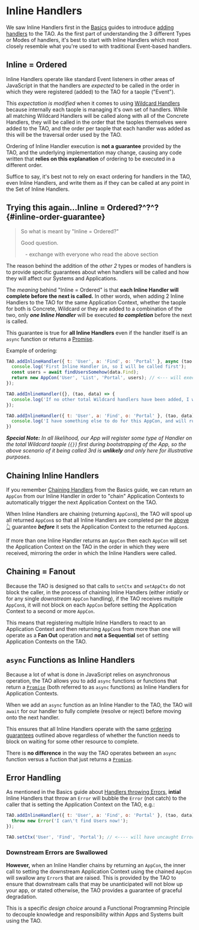 # Inline Handlers

We saw Inline Handlers first in the [Basics](../basics) guides to introduce [adding handlers](../basics/handlers.md)
to the TAO.  As the first part of understanding the 3 different Types or Modes of handlers,
it's best to start with Inline Handlers which most closely resemble what you're used to with
traditional Event-based handlers.

## Inline = Ordered

Inline Handlers operate like standard Event listeners in other areas of JavaScript in that the
handlers are _expected_ to be called in the order in which they were registered (added) to the
TAO for a taople ("Event").

This _expectation is modified_ when it comes to using [Wildcard Handlers](../basics/wildcards.md)
because internally each taople is managing it's own set of handlers.  While all matching
Wildcard Handlers will be called along with all of the Concrete Handlers, they will be called in
the order that the taoples themselves were added to the TAO, and the order per taople that each
handler was added as this will be the traversal order used by the TAO.

Ordering of Inline Handler execution is **not a guarantee** provided by the TAO, and the
underlying implementation may change, causing any code written that **relies on this explanation**
of ordering to be executed in a different order.

Suffice to say, it's best not to rely on exact ordering for handlers in the TAO, even Inline
Handlers, and write them as if they can be called at any point in the Set of Inline Handlers.

## Trying this again…Inline = Ordered?^?^? {#inline-order-guarantee}

> So what is meant by "Inline = Ordered?"
>
> Good question.
>
>    \- exchange with everyone who read the above section

The reason behind the addition of the _other 2_ types or modes of handlers is to provide
specific guarantees about when handlers will be called and how they will affect our
Systems and Applications.

The _meaning_ behind "Inline = Ordered" is that **each Inline Handler will complete before the
next is called.**  In other words, when adding 2 Inline Handlers to the TAO for the same
Application Context, whether the taople for both is Concrete, Wildcard or they are added to
a combination of the two, only _**one Inline Handler**_ will be executed _**to completion**_
before the next is called.

This guarantee is true for **all Inline Handlers** even if the handler itself is an `async`
function or returns a [Promise](https://developer.mozilla.org/en-US/docs/Web/JavaScript/Reference/Global_Objects/Promise).

Example of ordering:

```javascript
TAO.addInlineHandler({ t: 'User', a: 'Find', o: 'Portal' }, async (tao, data) => {
  console.log('First Inline Handler in, so I will be called first');
  const users = await findUsersSomehow(data.Find);
  return new AppCon('User', 'List', 'Portal', users); // <--- will execute before the TAO calls another handler
});

TAO.addInlineHandler({}, (tao, data) => {
  console.log('If no other total Wildcard handlers have been added, I will run third, after all handlers from the previously added taople');
});

TAO.addInlineHandler({ t: 'User', a: 'Find', o: 'Portal' }, (tao, data) => {
  console.log('I have something else to do for this AppCon, and will run second'); // <--- b/c the {User,Find,Portal} taople was added to the TAO first, and this handler added for it second
})
```

_**Special Note:** In all likelihood, our App will register some type of Handler on the total
Wildcard taople (`{}`) first during bootstrapping of the App, so the above scenario of it being
called 3rd is **unlikely** and only here for illustrative purposes._

## Chaining Inline Handlers

If you remember [Chaining Handlers](../basics/chaining.md) from the Basics guide, we can
return an `AppCon` from our Inline Handler in order to "chain" Application Contexts to
automatically trigger the next Application Context on the TAO.

When Inline Handlers are chaining (returning `AppCon`s), the TAO will spool up all returned
`AppCon`s so that all Inline Handlers are completed per the [above :point_up_2:](#inline-order-guarantee)
guarantee _**before**_ it sets the Application Context to the returned `AppCon`s.

If more than one Inline Handler returns an `AppCon` then each `AppCon` will set the Application
Context on the TAO in the order in which they were received, mirroring the order in which
the Inline Handlers were called.

## Chaining = Fanout

Because the TAO is designed so that calls to `setCtx` and `setAppCtx` do not block the caller,
in the process of chaining Inline Handlers (either _intially_ or for any single _downstream_
`AppCon` handling), if the TAO receives multiple `AppCon`s, it will not block on each `AppCon`
before setting the Application Context to a second or more `AppCon`.

This means that registering multiple Inline Handlers to react to an Application Context and then
returning `AppCon`s from more than one will operate as a **Fan Out** operation and **not a
Sequential** set of setting Application Contexts on the TAO.

## `async` Functions as Inline Handlers

Because a lot of what is done in JavaScript relies on asynchronous operation, the TAO allows
you to add `async` functions or functions that return a [`Promise`](https://developer.mozilla.org/en-US/docs/Web/JavaScript/Reference/Global_Objects/Promise)
(both referred to as `async` functions) as Inline Handlers for Application Contexts.

When we add an `async` function as an Inline Handler to the TAO, the TAO will
`await` for our handler to fully complete (resolve or reject) before moving onto the next
handler.

This ensures that all Inline Handlers operate with the same [ordering guarantees](#inline--order-guarantee)
outlined above regardless of whether the function needs to block on waiting for some other
resource to complete.

There is **no difference** in the way the TAO operates between an `async` function versus a fuction
that just returns a [`Promise`](https://developer.mozilla.org/en-US/docs/Web/JavaScript/Reference/Global_Objects/Promise).

## Error Handling

As mentioned in the Basics guide about [Handlers throwing Errors](../basics/handlers.md#handlers-throwing-errors),
**intial** Inline Handlers that throw an `Error` will bubble the `Error` (not catch) to the
caller that is setting the Application Context on the TAO, e.g.:

```javascript
TAO.addInlineHandler({ t: 'User', a: 'Find', o: 'Portal' }, (tao, data) => {
  throw new Error('I can\'t find Users now!');
});

TAO.setCtx('User', 'Find', 'Portal'); // <---- will have uncaught Error
```

### Downstream Errors are Swallowed

**However,** when an Inline Handler chains by returning an `AppCon`, the inner call to setting
the downstream Application Context using the chained `AppCon` will swallow any `Error`s that
are raised.  This is provided by the TAO to ensure that downstream calls that may be
unanticipated will not blow up your app, or stated otherwise, the TAO provides a guarantee
of graceful degradation.

This is a specific _design choice_ around a Functional Programming Principle to decouple
knowledge and responsibility within Apps and Systems built using the TAO.
